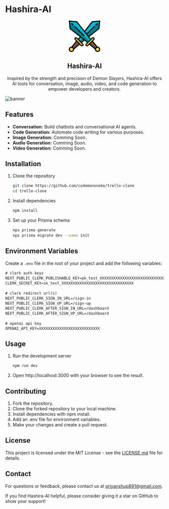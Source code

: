 # Hashira-AI

<p align="center">
  <img src="public/logo.svg" alt="Brainstormer Logo" width="100" height="100">
</p>
<h2 align="center">Hashira-AI</h2>
<p align="center">
Inspired by the strength and precision of Demon Slayers, Hashira-AI offers AI tools for conversation, image, audio, video, and code generation to empower developers and creators.
</p>

![banner](https://res.cloudinary.com/dmhfkaawt/image/upload/v1718265249/Screenshot_20240613_132136_mhucuk.png)


## Features

- **Conversation:** Build chatbots and conversational AI agents.
- **Code Generation:** Automate code writing for various purposes.
- **Image Generation:** Comming Soon.
- **Audio Generation:** Comming Soon.
- **Video Generation:** Comming Soon.

## Installation

1. Clone the repository
    ```bash
    git clone https://github.com/codemononoke/trello-clone
    cd trello-clone
    ```

2. Install dependencies
    ```bash
    npm install
    ```

3. Set up your Prisma schema
    ```bash
    npx prisma generate
    npx prisma migrate dev --name init
    ```
    
## Environment Variables

Create a `.env` file in the root of your project and add the following variables:

```env
# clerk auth keys
NEXT_PUBLIC_CLERK_PUBLISHABLE_KEY=pk_test_XXXXXXXXXXXXXXXXXXXXXXXXXXXXXXXXXXXXXXX
CLERK_SECRET_KEY=sk_test_XXXXXXXXXXXXXXXXXXXXXXXXXXXXXXXX

# clerk redirect url(s)
NEXT_PUBLIC_CLERK_SIGN_IN_URL=/sign-in
NEXT_PUBLIC_CLERK_SIGN_UP_URL=/sign-up
NEXT_PUBLIC_CLERK_AFTER_SIGN_IN_URL=/dashboard
NEXT_PUBLIC_CLERK_AFTER_SIGN_UP_URL=/dashboard

# openai api key
OPENAI_API_KEY=XXXXXXXXXXXXXXXXXXXXXXXXXXX

```

## Usage

1. Run the development server
    ```bash
    npm run dev
    ```

2. Open http://localhost:3000 with your browser to see the result.


## Contributing

1. Fork the repository.
2. Clone the forked repository to your local machine.
3. Install dependencies with npm install.
4. Add an .env file for environment variables.
5. Make your changes and create a pull request.

## License

This project is licensed under the MIT License - see the [LICENSE.md](LICENSE.md) file for details.

## Contact

For questions or feedback, please contact us at priyanshup891@gmail.com.

If you find Hashira-AI helpful, please consider giving it a star on GitHub to show your support!

